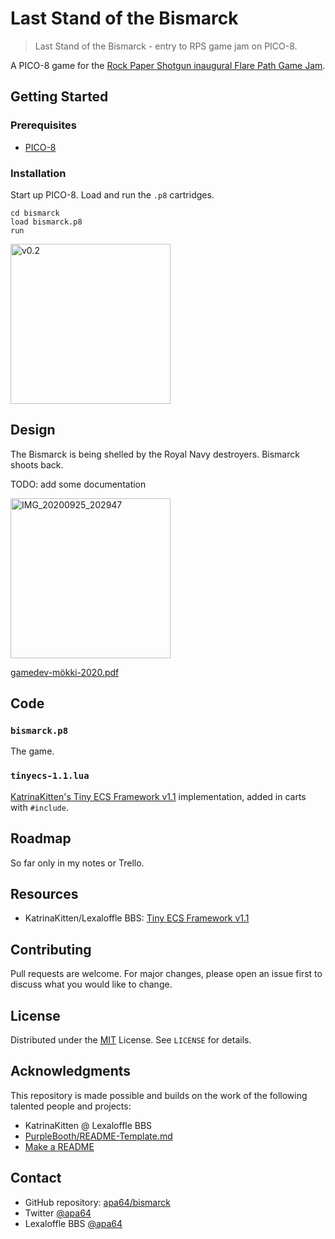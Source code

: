 # Last Stand of the Bismarck

> Last Stand of the Bismarck - entry to RPS game jam on PICO-8.

A PICO-8 game for the [Rock Paper Shotgun inaugural Flare Path Game Jam](https://www.rockpapershotgun.com/2020/09/25/the-inaugural-flare-path-game-jam/).

## Getting Started

### Prerequisites

- [PICO-8](https://www.lexaloffle.com/pico-8.php)

### Installation

Start up PICO-8. Load and run the `.p8` cartridges.

```pico-8
cd bismarck
load bismarck.p8
run
```

<img src="https://user-images.githubusercontent.com/2697454/95657992-3e7a6600-0b20-11eb-8aa0-c3df88eff971.gif" width="256" alt="v0.2"/>

## Design

The Bismarck is being shelled by the Royal Navy destroyers. Bismarck shoots back.

TODO: add some documentation

<img src="https://user-images.githubusercontent.com/2697454/94450715-44825580-01b6-11eb-9001-7726f1e127dc.jpg" width="256" alt="IMG_20200925_202947"/>

[gamedev-mökki-2020.pdf](https://github.com/apa64/bismarck/files/5293241/gamedev-mokki-2020.pdf)

## Code

### `bismarck.p8`

The game.

### `tinyecs-1.1.lua`

[KatrinaKitten's Tiny ECS Framework v1.1](https://www.lexaloffle.com/bbs/?tid=39021) implementation, added in carts with `#include`.

## Roadmap

So far only in my notes or Trello.

## Resources

- KatrinaKitten/Lexaloffle BBS: [Tiny ECS Framework v1.1](https://www.lexaloffle.com/bbs/?tid=39021)

## Contributing

Pull requests are welcome. For major changes, please open an issue first to discuss what you would like to change.

## License

Distributed under the [MIT](https://choosealicense.com/licenses/mit/) License. See `LICENSE` for details.

## Acknowledgments

This repository is made possible and builds on the work of the following talented people and projects:

- KatrinaKitten @ Lexaloffle BBS
- [PurpleBooth/README-Template.md](https://gist.github.com/PurpleBooth/109311bb0361f32d87a2)
- [Make a README](https://www.makeareadme.com/)

## Contact

- GitHub repository: [apa64/bismarck](https://github.com/apa64/bismarck)
- Twitter [@apa64](https://twitter.com/apa64)
- Lexaloffle BBS [@apa64](https://www.lexaloffle.com/bbs/?uid=45600)

